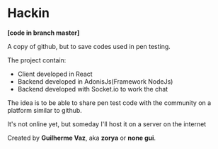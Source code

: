# Hackin
**[code in branch master]**

A copy of github, but to save codes used in pen testing.

The project contain:
- Client developed in React
- Backend developed in AdonisJs(Framework NodeJs)
- Backend developed with Socket.io to work the chat

The idea is to be able to share pen test code with the community on a platform similar to github.

It's not online yet, but someday I'll host it on a server on the internet

Created by **Guilherme Vaz**, aka **zorya** or **none gui**.
